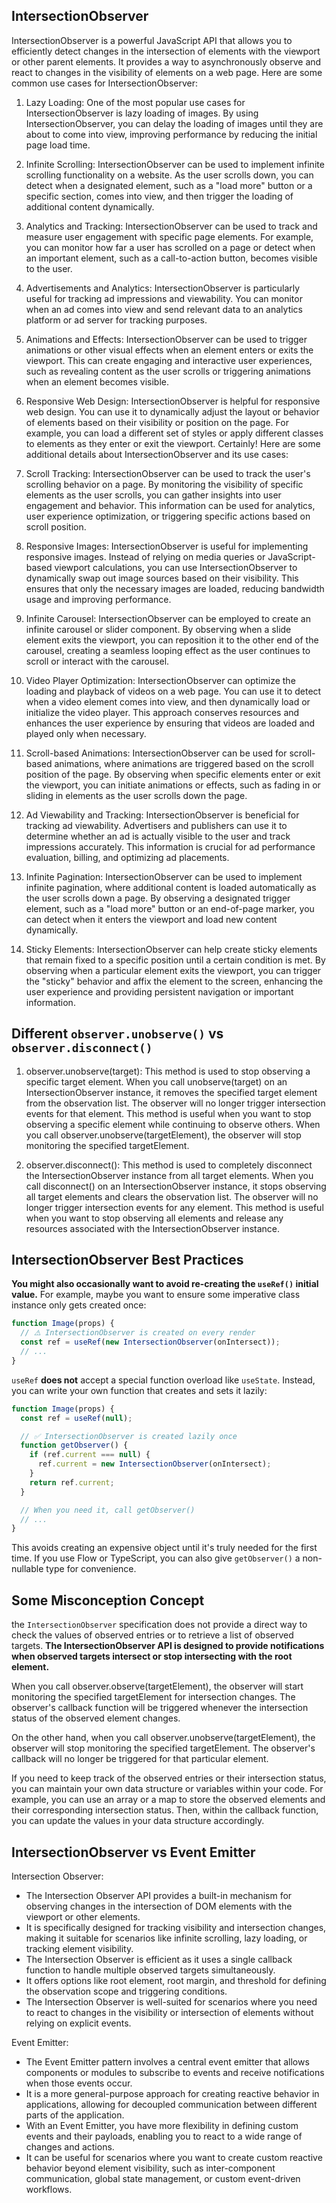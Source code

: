 ## IntersectionObserver
IntersectionObserver is a powerful JavaScript API that allows you to efficiently detect changes in the intersection of elements with the viewport or other parent elements. It provides a way to asynchronously observe and react to changes in the visibility of elements on a web page. Here are some common use cases for IntersectionObserver:

1. Lazy Loading: One of the most popular use cases for IntersectionObserver is lazy loading of images. By using IntersectionObserver, you can delay the loading of images until they are about to come into view, improving performance by reducing the initial page load time.

2. Infinite Scrolling: IntersectionObserver can be used to implement infinite scrolling functionality on a website. As the user scrolls down, you can detect when a designated element, such as a "load more" button or a specific section, comes into view, and then trigger the loading of additional content dynamically.

3. Analytics and Tracking: IntersectionObserver can be used to track and measure user engagement with specific page elements. For example, you can monitor how far a user has scrolled on a page or detect when an important element, such as a call-to-action button, becomes visible to the user.

4. Advertisements and Analytics: IntersectionObserver is particularly useful for tracking ad impressions and viewability. You can monitor when an ad comes into view and send relevant data to an analytics platform or ad server for tracking purposes.

5. Animations and Effects: IntersectionObserver can be used to trigger animations or other visual effects when an element enters or exits the viewport. This can create engaging and interactive user experiences, such as revealing content as the user scrolls or triggering animations when an element becomes visible.

6. Responsive Web Design: IntersectionObserver is helpful for responsive web design. You can use it to dynamically adjust the layout or behavior of elements based on their visibility or position on the page. For example, you can load a different set of styles or apply different classes to elements as they enter or exit the viewport.
   Certainly! Here are some additional details about IntersectionObserver and its use cases:

7. Scroll Tracking: IntersectionObserver can be used to track the user's scrolling behavior on a page. By monitoring the visibility of specific elements as the user scrolls, you can gather insights into user engagement and behavior. This information can be used for analytics, user experience optimization, or triggering specific actions based on scroll position.

8. Responsive Images: IntersectionObserver is useful for implementing responsive images. Instead of relying on media queries or JavaScript-based viewport calculations, you can use IntersectionObserver to dynamically swap out image sources based on their visibility. This ensures that only the necessary images are loaded, reducing bandwidth usage and improving performance.

9. Infinite Carousel: IntersectionObserver can be employed to create an infinite carousel or slider component. By observing when a slide element exits the viewport, you can reposition it to the other end of the carousel, creating a seamless looping effect as the user continues to scroll or interact with the carousel.

10. Video Player Optimization: IntersectionObserver can optimize the loading and playback of videos on a web page. You can use it to detect when a video element comes into view, and then dynamically load or initialize the video player. This approach conserves resources and enhances the user experience by ensuring that videos are loaded and played only when necessary.

11. Scroll-based Animations: IntersectionObserver can be used for scroll-based animations, where animations are triggered based on the scroll position of the page. By observing when specific elements enter or exit the viewport, you can initiate animations or effects, such as fading in or sliding in elements as the user scrolls down the page.

12. Ad Viewability and Tracking: IntersectionObserver is beneficial for tracking ad viewability. Advertisers and publishers can use it to determine whether an ad is actually visible to the user and track impressions accurately. This information is crucial for ad performance evaluation, billing, and optimizing ad placements.

13. Infinite Pagination: IntersectionObserver can be used to implement infinite pagination, where additional content is loaded automatically as the user scrolls down a page. By observing a designated trigger element, such as a "load more" button or an end-of-page marker, you can detect when it enters the viewport and load new content dynamically.

14. Sticky Elements: IntersectionObserver can help create sticky elements that remain fixed to a specific position until a certain condition is met. By observing when a particular element exits the viewport, you can trigger the "sticky" behavior and affix the element to the screen, enhancing the user experience and providing persistent navigation or important information.

## Different `observer.unobserve()` vs `observer.disconnect()`
1. observer.unobserve(target): This method is used to stop observing a specific target element. When you call unobserve(target) on an IntersectionObserver instance, it removes the specified target element from the observation list. The observer will no longer trigger intersection events for that element. This method is useful when you want to stop observing a specific element while continuing to observe others. When you call observer.unobserve(targetElement), the observer will stop monitoring the specified targetElement.

2. observer.disconnect(): This method is used to completely disconnect the IntersectionObserver instance from all target elements. When you call disconnect() on an IntersectionObserver instance, it stops observing all target elements and clears the observation list. The observer will no longer trigger intersection events for any element. This method is useful when you want to stop observing all elements and release any resources associated with the IntersectionObserver instance.

## IntersectionObserver Best Practices
**You might also occasionally want to avoid re-creating the `useRef()` initial value.** For example, maybe you want to ensure some imperative class instance only gets created once:

```js
function Image(props) {
  // ⚠️ IntersectionObserver is created on every render
  const ref = useRef(new IntersectionObserver(onIntersect));
  // ...
}
```

`useRef` **does not** accept a special function overload like `useState`. Instead, you can write your own function that creates and sets it lazily:

```js
function Image(props) {
  const ref = useRef(null);

  // ✅ IntersectionObserver is created lazily once
  function getObserver() {
    if (ref.current === null) {
      ref.current = new IntersectionObserver(onIntersect);
    }
    return ref.current;
  }

  // When you need it, call getObserver()
  // ...
}
```

This avoids creating an expensive object until it's truly needed for the first time. If you use Flow or TypeScript, you can also give `getObserver()` a non-nullable type for convenience.


## Some Misconception Concept
the `IntersectionObserver` specification does not provide a direct way to check the values of observed entries or to retrieve a list of observed targets. **The IntersectionObserver API is designed to provide notifications when observed targets intersect or stop intersecting with the root element.**

When you call observer.observe(targetElement), the observer will start monitoring the specified targetElement for intersection changes. The observer's callback function will be triggered whenever the intersection status of the observed element changes.

On the other hand, when you call observer.unobserve(targetElement), the observer will stop monitoring the specified targetElement. The observer's callback will no longer be triggered for that particular element.

If you need to keep track of the observed entries or their intersection status, you can maintain your own data structure or variables within your code. For example, you can use an array or a map to store the observed elements and their corresponding intersection status. Then, within the callback function, you can update the values in your data structure accordingly.

## IntersectionObserver vs Event Emitter 

Intersection Observer:
- The Intersection Observer API provides a built-in mechanism for observing changes in the intersection of DOM elements with the viewport or other elements.
- It is specifically designed for tracking visibility and intersection changes, making it suitable for scenarios like infinite scrolling, lazy loading, or tracking element visibility.
- The Intersection Observer is efficient as it uses a single callback function to handle multiple observed targets simultaneously.
- It offers options like root element, root margin, and threshold for defining the observation scope and triggering conditions.
- The Intersection Observer is well-suited for scenarios where you need to react to changes in the visibility or intersection of elements without relying on explicit events.

Event Emitter:
- The Event Emitter pattern involves a central event emitter that allows components or modules to subscribe to events and receive notifications when those events occur.
- It is a more general-purpose approach for creating reactive behavior in applications, allowing for decoupled communication between different parts of the application.
- With an Event Emitter, you have more flexibility in defining custom events and their payloads, enabling you to react to a wide range of changes and actions.
- It can be useful for scenarios where you want to create custom reactive behavior beyond element visibility, such as inter-component communication, global state management, or custom event-driven workflows.
